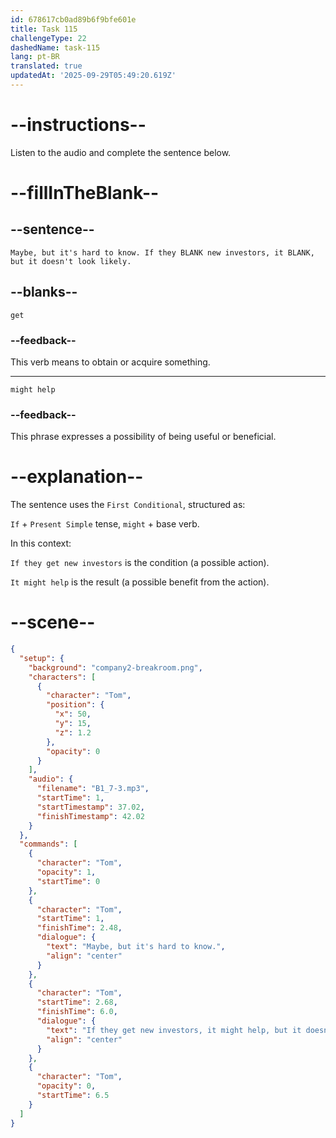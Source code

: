 ```yaml
---
id: 678617cb0ad89b6f9bfe601e
title: Task 115
challengeType: 22
dashedName: task-115
lang: pt-BR
translated: true
updatedAt: '2025-09-29T05:49:20.619Z'
---
```


<!-- (Audio) Tom: Maybe, but it's hard to know. If they get new investors, it might help, but it doesn't look likely. -->

# --instructions--

Listen to the audio and complete the sentence below.

# --fillInTheBlank--

## --sentence--

`Maybe, but it's hard to know. If they BLANK new investors, it BLANK, but it doesn't look likely.`

## --blanks--

`get`

### --feedback--

This verb means to obtain or acquire something.

---

`might help`

### --feedback--

This phrase expresses a possibility of being useful or beneficial.

# --explanation--

The sentence uses the `First Conditional`, structured as:

`If` + `Present Simple` tense, `might` + base verb.

In this context:

`If they get new investors` is the condition (a possible action).

`It might help` is the result (a possible benefit from the action).

# --scene--

```json
{
  "setup": {
    "background": "company2-breakroom.png",
    "characters": [
      {
        "character": "Tom",
        "position": {
          "x": 50,
          "y": 15,
          "z": 1.2
        },
        "opacity": 0
      }
    ],
    "audio": {
      "filename": "B1_7-3.mp3",
      "startTime": 1,
      "startTimestamp": 37.02,
      "finishTimestamp": 42.02
    }
  },
  "commands": [
    {
      "character": "Tom",
      "opacity": 1,
      "startTime": 0
    },
    {
      "character": "Tom",
      "startTime": 1,
      "finishTime": 2.48,
      "dialogue": {
        "text": "Maybe, but it's hard to know.",
        "align": "center"
      }
    },
    {
      "character": "Tom",
      "startTime": 2.68,
      "finishTime": 6.0,
      "dialogue": {
        "text": "If they get new investors, it might help, but it doesn't look likely.",
        "align": "center"
      }
    },
    {
      "character": "Tom",
      "opacity": 0,
      "startTime": 6.5
    }
  ]
}
```
